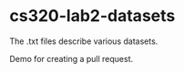 # cs320-lab2-datasets

The .txt files describe various datasets.

Demo for creating a pull request.
